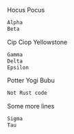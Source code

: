 Hocus
Pocus

```rust
Alpha
Beta
```

Cip
Ciop
Yellowstone

```rust
Gamma
Delta
Epsilon
```

Potter
Yogi
Bubu

```typescript
Not Rust code
```

Some more lines

```rust
Sigma
Tau
```
